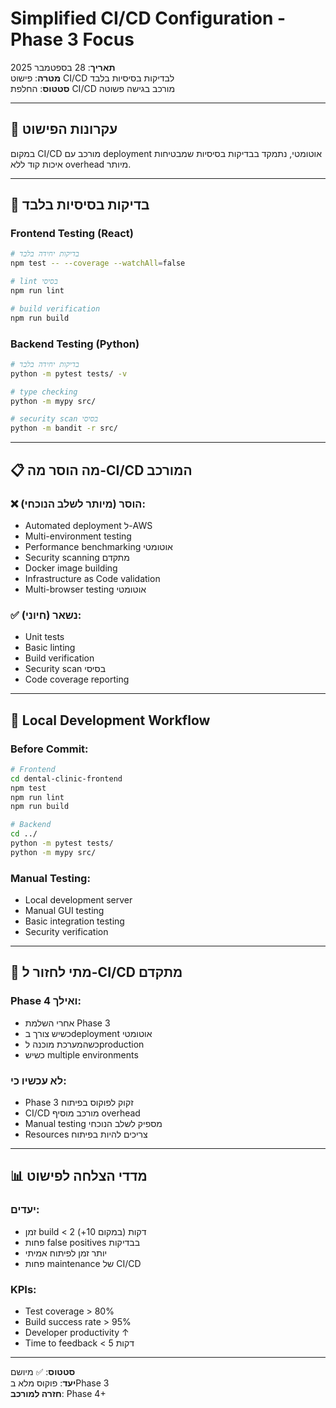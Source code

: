 # Simplified CI/CD Configuration - Phase 3 Focus

**תאריך**: 28 בספטמבר 2025  
**מטרה**: פישוט CI/CD לבדיקות בסיסיות בלבד  
**סטטוס**: החלפת CI/CD מורכב בגישה פשוטה

---

## 🎯 **עקרונות הפישוט**

במקום CI/CD מורכב עם deployment אוטומטי, נתמקד בבדיקות בסיסיות שמבטיחות איכות קוד ללא overhead מיותר.

---

## 🧪 **בדיקות בסיסיות בלבד**

### **Frontend Testing (React)**
```bash
# בדיקות יחידה בלבד
npm test -- --coverage --watchAll=false

# lint בסיסי
npm run lint

# build verification
npm run build
```

### **Backend Testing (Python)**
```bash
# בדיקות יחידה בלבד
python -m pytest tests/ -v

# type checking
python -m mypy src/

# security scan בסיסי
python -m bandit -r src/
```

---

## 📋 **מה הוסר מה-CI/CD המורכב**

### **❌ הוסר (מיותר לשלב הנוכחי):**
- Automated deployment ל-AWS
- Multi-environment testing
- Performance benchmarking אוטומטי
- Security scanning מתקדם
- Docker image building
- Infrastructure as Code validation
- Multi-browser testing אוטומטי

### **✅ נשאר (חיוני):**
- Unit tests
- Basic linting
- Build verification
- Security scan בסיסי
- Code coverage reporting

---

## 🔧 **Local Development Workflow**

### **Before Commit:**
```bash
# Frontend
cd dental-clinic-frontend
npm test
npm run lint
npm run build

# Backend  
cd ../
python -m pytest tests/
python -m mypy src/
```

### **Manual Testing:**
- Local development server
- Manual GUI testing
- Basic integration testing
- Security verification

---

## 🎯 **מתי לחזור ל-CI/CD מתקדם**

### **Phase 4 ואילך:**
- אחרי השלמת Phase 3
- כשיש צורך בdeployment אוטומטי
- כשהמערכת מוכנה לproduction
- כשיש multiple environments

### **לא עכשיו כי:**
- Phase 3 זקוק לפוקוס בפיתוח
- CI/CD מורכב מוסיף overhead
- Manual testing מספיק לשלב הנוכחי
- Resources צריכים להיות בפיתוח

---

## 📊 **מדדי הצלחה לפישוט**

### **יעדים:**
- זמן build < 2 דקות (במקום 10+)
- פחות false positives בבדיקות
- יותר זמן לפיתוח אמיתי
- פחות maintenance של CI/CD

### **KPIs:**
- Test coverage > 80%
- Build success rate > 95%
- Developer productivity ↑
- Time to feedback < 5 דקות

---

**סטטוס**: ✅ מיושם  
**יעד**: פוקוס מלא בPhase 3  
**חזרה למורכב**: Phase 4+
